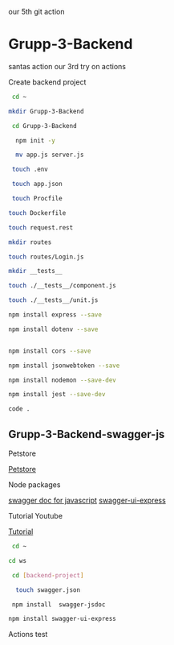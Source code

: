 our 5th git action
# Grupp-3-Backend
santas action
our 3rd try on actions

Create backend project

```bash
 cd ~
```
```bash
mkdir Grupp-3-Backend
```
```bash
 cd Grupp-3-Backend
```

```bash
  npm init -y
```

```bash
  mv app.js server.js
```
```bash
 touch .env
```
```bash
 touch app.json
```
```bash
 touch Procfile
```
```bash
touch Dockerfile
```
```bash
touch request.rest
```
```bash
mkdir routes
```
```bash
touch routes/Login.js 
```
```bash
mkdir __tests__
```
```bash
touch ./__tests__/component.js
```
```bash
touch ./__tests__/unit.js
```
```bash
npm install express --save
```
```bash
npm install dotenv --save
```
```bash

npm install cors --save
```
```bash
npm install jsonwebtoken --save
```
```bash
npm install nodemon --save-dev
```
```bash
npm install jest --save-dev
```
```bash
code .
```
## Grupp-3-Backend-swagger-js

Petstore

[Petstore](https://petstore.swagger.io/)

Node packages

[swagger doc for javascript](https://www.npmjs.com/package/swagger-jsdoc)
[swagger-ui-express](https://www.npmjs.com/package/swagger-ui-express)

Tutorial Youtube

[Tutorial](https://www.youtube.com/watch?v=apouPYPh_as&t=731s)


```bash
 cd ~
```
```bash
cd ws
```
```bash
 cd [backend-project]
```

```bash
  touch swagger.json
```

```bash
 npm install  swagger-jsdoc
```
```bash
npm install swagger-ui-express
```

Actions test


